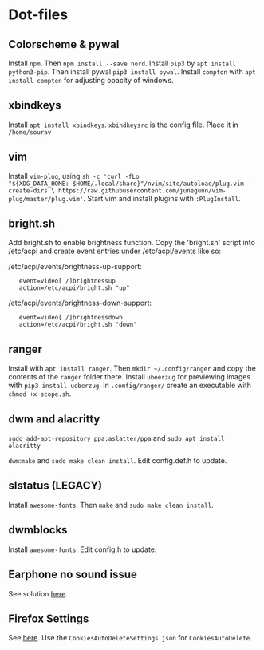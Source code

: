 # Dot-files

## Colorscheme & pywal

Install ``npm``. Then ``npm install --save nord``. Install ``pip3`` by ``apt install python3-pip``. Then install pywal ``pip3 install pywal``. Install ``compton`` with ``apt install compton`` for adjusting opacity of windows.

## xbindkeys

Install ``apt install xbindkeys``. ``xbindkeysrc`` is the config file. Place it in ``/home/sourav``

## vim 

Install ``vim-plug``, using ``sh -c 'curl -fLo "${XDG_DATA_HOME:-$HOME/.local/share}"/nvim/site/autoload/plug.vim --create-dirs \
       https://raw.githubusercontent.com/junegunn/vim-plug/master/plug.vim'``. Start vim and install plugins with ``:PlugInstall``.
       
## bright.sh

Add bright.sh to enable brightness function. Copy the 'bright.sh' script into /etc/acpi and create event entries under /etc/acpi/events like so:

/etc/acpi/events/brightness-up-support:
```
   event=video[ /]brightnessup
   action=/etc/acpi/bright.sh "up"
```
/etc/acpi/events/brightness-down-support:
```
   event=video[ /]brightnessdown
   action=/etc/acpi/bright.sh "down"
```
## ranger

Install with ``apt install ranger``. Then ``mkdir ~/.config/ranger`` and copy the contents of the ``ranger`` folder there. Install ``ubeerzug`` for previewing images with ``pip3 install ueberzug``. In ``.comfig/ranger/`` create an executable with ``chmod +x scope.sh``.

## dwm and alacritty
 ``sudo add-apt-repository ppa:aslatter/ppa`` and ``sudo apt install alacritty``

``dwm``:``make`` and ``sudo make clean install``. Edit config.def.h to update.

## slstatus (LEGACY)

Install ``awesome-fonts``. Then ``make`` and ``sudo make clean install``.

## dwmblocks

Install `awesome-fonts`. Edit config.h to update.

## Earphone no sound issue

See solution [here](https://askubuntu.com/questions/1272908/ubuntu-20-04-headphones-detected-but-no-sound).

## Firefox Settings

See [here](https://www.privacytools.io/browsers/#about_config). Use the ``CookiesAutoDeleteSettings.json`` for ``CookiesAutoDelete``.
